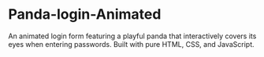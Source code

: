 # Panda-login-Animated
An animated login form featuring a playful panda that interactively covers its eyes when entering passwords. Built with pure HTML, CSS, and JavaScript.
